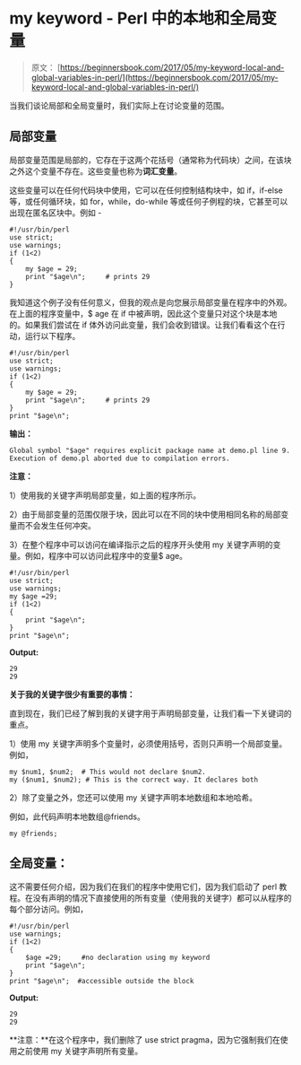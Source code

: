 # my keyword - Perl 中的本地和全局变量

> 原文： [https://beginnersbook.com/2017/05/my-keyword-local-and-global-variables-in-perl/](https://beginnersbook.com/2017/05/my-keyword-local-and-global-variables-in-perl/)

当我们谈论局部和全局变量时，我们实际上在讨论变量的范围。

## 局部变量

局部变量范围是局部的，它存在于这两个花括号（通常称为代码块）之间，在该块之外这个变量不存在。这些变量也称为**词汇变量**。

这些变量可以在任何代码块中使用，它可以在任何控制结构块中，如 if，if-else 等，或任何循环块，如 for，while，do-while 等或任何子例程的块，它甚至可以出现在匿名区块中。例如 -

```
#!/usr/bin/perl
use strict;
use warnings;
if (1<2)
{
    my $age = 29;
    print "$age\n";     # prints 29
}
```

我知道这个例子没有任何意义，但我的观点是向您展示局部变量在程序中的外观。在上面的程序变量中，$ age 在 if 中被声明，因此这个变量只对这个块是本地的。如果我们尝试在 if 体外访问此变量，我们会收到错误。让我们看看这个在行动，运行以下程序。

```
#!/usr/bin/perl
use strict;
use warnings;
if (1<2)
{
    my $age = 29;
    print "$age\n";     # prints 29
}
print "$age\n";
```

**输出：**

```
Global symbol "$age" requires explicit package name at demo.pl line 9.
Execution of demo.pl aborted due to compilation errors.
```

**注意：**

1）使用我的关键字声明局部变量，如上面的程序所示。

2）由于局部变量的范围仅限于块，因此可以在不同的块中使用相同名称的局部变量而不会发生任何冲突。

3）在整个程序中可以访问在编译指示之后的程序开头使用 my 关键字声明的变量。例如，程序中可以访问此程序中的变量$ age。

```
#!/usr/bin/perl
use strict;
use warnings;
my $age =29;
if (1<2)
{
    print "$age\n";     
}
print "$age\n";
```

**Output:**

```
29
29
```

**关于我的关键字很少有重要的事情：**

直到现在，我们已经了解到我的关键字用于声明局部变量，让我们看一下关键词的重点。

1）使用 my 关键字声明多个变量时，必须使用括号，否则只声明一个局部变量。例如，

```
my $num1, $num2;  # This would not declare $num2.
my ($num1, $num2); # This is the correct way. It declares both
```

2）除了变量之外，您还可以使用 my 关键字声明本地数组和本地哈希。

例如，此代码声明本地数组@friends。

```
my @friends;
```

## 全局变量：

这不需要任何介绍，因为我们在我们的程序中使用它们，因为我们启动了 perl 教程。在没有声明的情况下直接使用的所有变量（使用我的关键字）都可以从程序的每个部分访问。例如，

```
#!/usr/bin/perl
use warnings;
if (1<2)
{
    $age =29;     #no declaration using my keyword
    print "$age\n";     
}
print "$age\n";  #accessible outside the block
```

**Output:**

```
29
29
```

**注意：**在这个程序中，我们删除了 use strict pragma，因为它强制我们在使用之前使用 my 关键字声明所有变量。